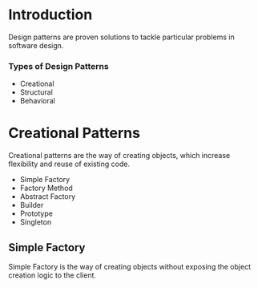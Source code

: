# Introduction

Design patterns are proven solutions to tackle particular problems in software design.

### Types of Design Patterns

* Creational
* Structural
* Behavioral

# Creational Patterns

Creational patterns are the way of creating objects, which increase flexibility and reuse of existing code.

* Simple Factory
* Factory Method
* Abstract Factory
* Builder
* Prototype
* Singleton

## Simple Factory

Simple Factory is the way of creating objects without exposing the object creation logic to the client.

